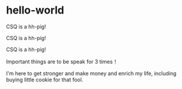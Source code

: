 # hello-world

CSQ is a hh-pig!

CSQ is a hh-pig!

CSQ is a hh-pig!

Important things are to be speak for 3 times！

I'm here to get stronger and make money and enrich my life, including buying little cookie for that fool. 
